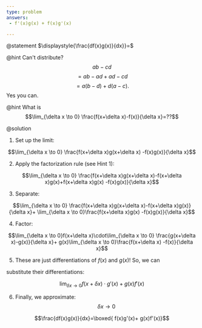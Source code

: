 ```yaml
---
type: problem
answers:
 - f'(x)g(x) + f(x)g'(x)

---
```


@statement
$\displaystyle{\frac{df(x)g(x)}{dx}}=$ 


@hint
Can\'t distribute? $$ab-cd$$ $$=ab-ad+ad-cd$$ $$=a(b-d)+d(a-c).$$ Yes you can.

@hint
What is $$\lim_{\delta x \to 0} \frac{f(x+\delta x)-f(x)}{\delta x}=??$$

@solution
1.  Set up the limit:

$$\lim_{\delta x \to 0} \frac{f(x+\delta x)g(x+\delta x) -f(x)g(x)}{\delta x}$$

2.  Apply the factorization rule (see Hint 1):

$$\lim_{\delta x \to 0} \frac{f(x+\delta x)g(x+\delta x)-f(x+\delta x)g(x)+f(x+\delta x)g(x) -f(x)g(x)}{\delta x}$$

  

3.  Separate:

$$\lim_{\delta x \to 0} \frac{f(x+\delta x)g(x+\delta x)-f(x+\delta x)g(x)}{\delta x}+ \lim_{\delta x \to 0}\frac{f(x+\delta x)g(x) -f(x)g(x)}{\delta x}$$

  

4.  Factor:

$$\lim_{\delta x \to 0}f(x+\delta x)\cdot\lim_{\delta x \to 0} \frac{g(x+\delta x)-g(x)}{\delta x}+ g(x)\lim_{\delta x \to 0}\frac{f(x+\delta x) -f(x)}{\delta x}$$

  

5.  These are just differentiations of $f(x)$ and $g(x)$! So, we can

substitute their differentiations:

  

$$\lim_{\delta x \to 0}f(x+\delta x)\cdot g'(x)+ g(x)f'(x)$$

  

6.  Finally, we approximate: $$\delta x \rightarrow 0$$

$$\frac{df(x)g(x)}{dx}=\boxed{ f(x)g'(x)+ g(x)f'(x)}$$

<!--stackedit_data:
eyJoaXN0b3J5IjpbLTE3NDYwMTY1NDcsLTc4MTA1MTA5N119
-->
